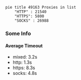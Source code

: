 
```mermaid
pie title 49163 Proxies in list
    "HTTP" : 21540
    "HTTPS": 5800
    "SOCKS" : 26988
```

### Some Info
#### Average Timeout

- mixed: 3.2s
- http: 1.3s
- https: 8.3s
- socks: 4.8s